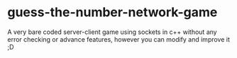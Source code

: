 # guess-the-number-network-game
A very bare coded server-client game using sockets in c++ without any error checking or advance features, however you can modify and improve it ;D
